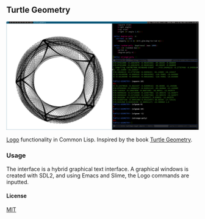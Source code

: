 ## Turtle Geometry

![system setup](./pics/system.png "System setup.")

[Logo](https://en.wikipedia.org/wiki/Logo_(programming_language))
functionality in Common Lisp. Inspired by the
book
[Turtle Geometry](https://www.amazon.com/Turtle-Geometry-Mathematics-Artificial-Intelligence/dp/0262510375).

### Usage

The interface is a hybrid graphical text interface. A graphical
windows is created with SDL2, and using Emacs and Slime, the Logo
commands are inputted.

#### License

[MIT](LICENSE)

